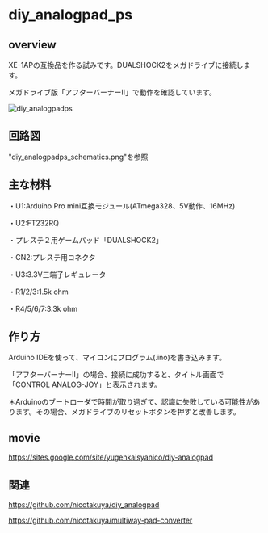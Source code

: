 # diy_analogpad_ps

## overview
XE-1APの互換品を作る試みです。DUALSHOCK2をメガドライブに接続します。

メガドライブ版「アフターバーナーII」で動作を確認しています。

![diy_analogpadps](https://user-images.githubusercontent.com/5597377/174466662-26c29c60-1b4c-4b4d-b915-08dad657b230.jpg)

## 回路図

"diy_analogpadps_schematics.png"を参照

## 主な材料

・U1:Arduino Pro mini互換モジュール(ATmega328、5V動作、16MHz)

・U2:FT232RQ

・プレステ２用ゲームパッド「DUALSHOCK2」

・CN2:プレステ用コネクタ

・U3:3.3V三端子レギュレータ

・R1/2/3:1.5k ohm

・R4/5/6/7:3.3k ohm

## 作り方

Arduino IDEを使って、マイコンにプログラム(.ino)を書き込みます。

「アフターバーナーII」の場合、接続に成功すると、タイトル画面で「CONTROL ANALOG-JOY」と表示されます。

＊Arduinoのブートローダで時間が取り過ぎて、認識に失敗している可能性があります。その場合、メガドライブのリセットボタンを押すと改善します。

## movie
https://sites.google.com/site/yugenkaisyanico/diy-analogpad

## 関連
https://github.com/nicotakuya/diy_analogpad

https://github.com/nicotakuya/multiway-pad-converter

